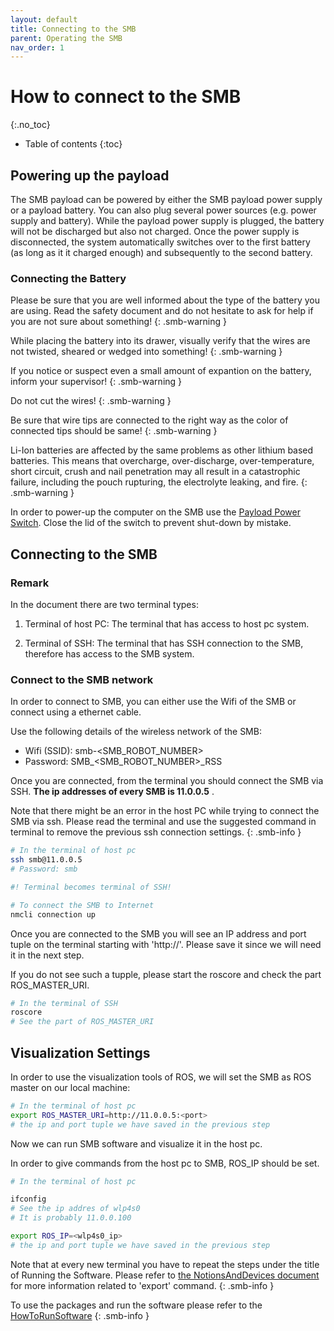 ```yaml
---
layout: default
title: Connecting to the SMB
parent: Operating the SMB
nav_order: 1
---
```


# How to connect to the SMB
{:.no_toc}


* Table of contents
{:toc}

## Powering up the payload
The SMB payload can be powered by either the SMB payload power supply or a payload battery. You can also plug several power sources (e.g. power supply and battery). While the payload power supply is plugged, the battery will not be discharged but also not charged. Once the power supply is disconnected, the system automatically switches over to the first battery (as long as it it charged enough) and subsequently to the second battery.

### Connecting the Battery
Please be sure that you are well informed about the type of the battery you are using. Read the safety document and do not hesitate to ask for help if you are not sure about something!
{: .smb-warning }

While placing the battery into its drawer, visually verify that the wires are not twisted, sheared or wedged into something!
{: .smb-warning }

If you notice or suspect even a small amount of expantion on the battery, inform your supervisor!
{: .smb-warning }

Do not cut the wires!
{: .smb-warning }

Be sure that wire tips are connected to the right way as the color of connected tips should be same! 
{: .smb-warning }

Li-Ion batteries are affected by the same problems as other lithium based batteries. This means that overcharge, over-discharge, over-temperature, short circuit, crush and nail penetration may all result in a catastrophic failure, including the pouch rupturing, the electrolyte leaking, and fire.
{: .smb-warning }

In order to power-up the computer on the SMB use the [Payload Power Switch](images/SMB_Backpanel.png). Close the lid of the switch to prevent shut-down by mistake.

## Connecting to the SMB 

### Remark
In the document there are two terminal types:

1. Terminal of host PC: The terminal that has access to host pc system.
   
2. Terminal of SSH: The terminal that has SSH connection to the SMB, therefore has access to the SMB system.

### Connect to the SMB network
In order to connect to SMB, you can either use the Wifi of the SMB or connect using a ethernet cable.

Use the following details of the wireless network of the SMB: 
  * Wifi (SSID): smb-<SMB_ROBOT_NUMBER>
  * Password: SMB_<SMB_ROBOT_NUMBER>_RSS

Once you are connected, from the terminal you should connect the SMB via SSH. **The ip addresses of every SMB is 11.0.0.5** .

Note that there might be an error in the host PC while trying to connect the SMB via ssh. Please read the terminal and use the suggested command in terminal to remove the previous ssh connection settings. 
{: .smb-info }

```bash
# In the terminal of host pc
ssh smb@11.0.0.5
# Password: smb

#! Terminal becomes terminal of SSH! 

# To connect the SMB to Internet 
nmcli connection up
```
Once you are connected to the SMB you will see an IP address and port tuple on the terminal starting with 'http://'. Please save it since we will need it in the next step. 

If you do not see such a tupple, please start the roscore and check the part ROS_MASTER_URI.

```bash
# In the terminal of SSH
roscore
# See the part of ROS_MASTER_URI
```


## Visualization Settings

In order to use the visualization tools of ROS, we will set the SMB as ROS master on our local machine:

```bash
# In the terminal of host pc
export ROS_MASTER_URI=http://11.0.0.5:<port>
# the ip and port tuple we have saved in the previous step  
```

Now we can run SMB software and visualize it in the host pc. 

In order to give commands from the host pc to SMB, ROS_IP should be set. 

```bash
# In the terminal of host pc

ifconfig
# See the ip addres of wlp4s0
# It is probably 11.0.0.100

export ROS_IP=<wlp4s0_ip>
# the ip and port tuple we have saved in the previous step  
```

Note that at every new terminal you have to repeat the steps under the title of Running the Software. Please refer to [the NotionsAndDevices document](NotionsAndDevices.md) for more information related to 'export' command.
{: .smb-info }

To use the packages and run the software please refer to the [HowToRunSoftware](core-software/HowToRunSoftware.md)
{: .smb-info }

